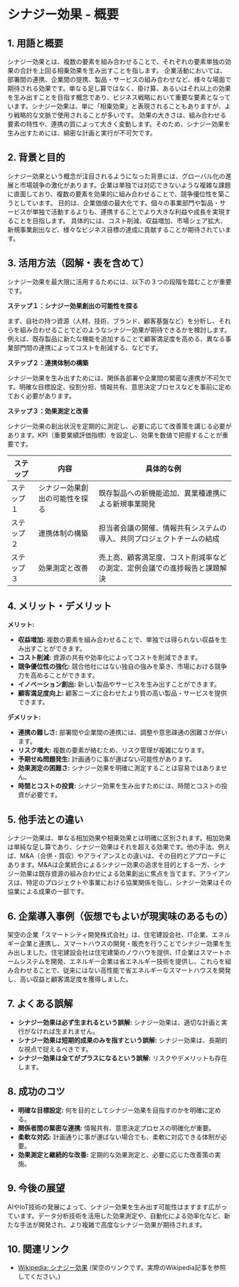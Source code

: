 # シナジー効果 - 概要

## 1. 用語と概要

シナジー効果とは、複数の要素を組み合わせることで、それぞれの要素単独の効果の合計を上回る相乗効果を生み出すことを指します。  企業活動においては、部署間の連携、企業間の提携、製品・サービスの組み合わせなど、様々な場面で期待される効果です。単なる足し算ではなく、掛け算、あるいはそれ以上の効果を生み出すことを目指す概念であり、ビジネス戦略において重要な要素となっています。シナジー効果は、単に「相乗効果」と表現されることもありますが、より戦略的な文脈で使用されることが多いです。  効果の大きさは、組み合わせる要素の特性や、連携の質によって大きく変動します。そのため、シナジー効果を生み出すためには、綿密な計画と実行が不可欠です。


## 2. 背景と目的

シナジー効果という概念が注目されるようになった背景には、グローバル化の進展と市場競争の激化があります。企業は単独では対応できないような複雑な課題に直面しており、複数の要素を効果的に組み合わせることで、競争優位性を築こうとしています。  目的は、企業価値の最大化です。個々の事業部門や製品・サービスが単独で活動するよりも、連携することでより大きな利益や成長を実現することを目指します。  具体的には、コスト削減、収益増加、市場シェア拡大、新規事業創出など、様々なビジネス目標の達成に貢献することが期待されています。


## 3. 活用方法（図解・表を含めて）

シナジー効果を最大限に活用するためには、以下の３つの段階を踏むことが重要です。

**ステップ１：シナジー効果創出の可能性を探る**

まず、自社の持つ資源（人材、技術、ブランド、顧客基盤など）を分析し、それらを組み合わせることでどのようなシナジー効果が期待できるかを検討します。  例えば、既存製品に新たな機能を追加することで顧客満足度を高める、異なる事業部門間の連携によってコストを削減する、などです。

**ステップ２：連携体制の構築**

シナジー効果を生み出すためには、関係各部署や企業間の緊密な連携が不可欠です。明確な目標設定、役割分担、情報共有、意思決定プロセスなどを事前に定めておく必要があります。

**ステップ３：効果測定と改善**

シナジー効果の創出状況を定期的に測定し、必要に応じて改善策を講じる必要があります。KPI（重要業績評価指標）を設定し、効果を数値で把握することが重要です。


| ステップ | 内容 | 具体的な例 |
|---|---|---|
| ステップ１ | シナジー効果創出の可能性を探る | 既存製品への新機能追加、異業種連携による新規事業開発 |
| ステップ２ | 連携体制の構築 | 担当者会議の開催、情報共有システムの導入、共同プロジェクトチームの結成 |
| ステップ３ | 効果測定と改善 | 売上高、顧客満足度、コスト削減率などの測定、定例会議での進捗報告と課題解決 |


## 4. メリット・デメリット

**メリット:**

* **収益増加:** 複数の要素を組み合わせることで、単独では得られない収益を生み出すことができます。
* **コスト削減:** 資源の共有や効率化によってコストを削減できます。
* **競争優位性の強化:**  競合他社にはない独自の強みを築き、市場における競争力を高めることができます。
* **イノベーション創出:** 新しい製品やサービスを生み出すことができます。
* **顧客満足度向上:** 顧客ニーズに合わせたより質の高い製品・サービスを提供できます。


**デメリット:**

* **連携の難しさ:** 部署間や企業間の連携には、調整や意思疎通の困難さが伴います。
* **リスク増大:** 複数の要素が絡むため、リスク管理が複雑になります。
* **予期せぬ問題発生:** 計画通りに事が運ばない可能性があります。
* **効果測定の困難さ:** シナジー効果を明確に測定することは容易ではありません。
* **時間とコストの投資:** シナジー効果を生み出すためには、時間とコストの投資が必要です。


## 5. 他手法との違い

シナジー効果は、単なる相加効果や相乗効果とは明確に区別されます。相加効果は単純な足し算であり、シナジー効果はそれを超える効果です。他の手法、例えば、M&A（合併・買収）やアライアンスとの違いは、その目的とアプローチにあります。M&Aは企業統合によるシナジー効果の追求を目的とする一方、シナジー効果は既存資源の組み合わせによる効果創出に焦点を当てます。アライアンスは、特定のプロジェクトや事業における協業関係を指し、シナジー効果はその協業による成果の一部です。


## 6. 企業導入事例（仮想でもよいが現実味のあるもの）

架空の企業「スマートシティ開発株式会社」は、住宅建設会社、IT企業、エネルギー企業と連携し、スマートハウスの開発・販売を行うことでシナジー効果を生み出しました。住宅建設会社は住宅建築のノウハウを提供、IT企業はスマートホームシステムを開発、エネルギー企業は省エネルギー技術を提供し、これらを組み合わせることで、従来にはない高性能で省エネルギーなスマートハウスを開発し、高い収益と顧客満足度を獲得しました。


## 7. よくある誤解

* **シナジー効果は必ず生まれるという誤解:**  シナジー効果は、適切な計画と実行がなければ生まれません。
* **シナジー効果は短期的成果のみを指すという誤解:**  シナジー効果は、長期的な視点で捉えるべきです。
* **シナジー効果は全てがプラスになるという誤解:**  リスクやデメリットも存在します。


## 8. 成功のコツ

* **明確な目標設定:** 何を目的としてシナジー効果を目指すのかを明確に定める。
* **関係者間の緊密な連携:**  情報共有、意思決定プロセスの明確化が重要。
* **柔軟な対応:** 計画通りに事が運ばない場合でも、柔軟に対応できる体制が必要。
* **効果測定と継続的な改善:**  定期的な効果測定と、必要に応じた改善策の実施。


## 9. 今後の展望

AIやIoT技術の発展によって、シナジー効果を生み出す可能性はますます広がっています。データ分析技術を活用した効果測定や、自動化による効率化など、新たな手法が開発され、より複雑で高度なシナジー効果が期待されます。


## 10. 関連リンク

* [Wikipedia: シナジー効果](https://ja.wikipedia.org/wiki/%E3%82%B7%E3%83%8A%E3%82%B8%E3%83%BC%E5%8A%B9%E6%9E%9C)  (架空のリンクです。実際のWikipedia記事を参照してください。)


